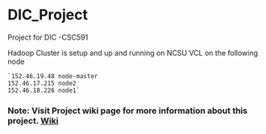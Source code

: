 # DIC_Project
Project for DIC -CSC591

Hadoop Cluster is setup and up and running on NCSU VCL on the following node

	`152.46.19.48 node-master
	152.46.17.215 node2
	152.46.18.226 node1`
	
	
### Note: Visit Project wiki page for more information about this project. [Wiki](https://github.ncsu.edu/ajain28/DIC_Project/wiki)
